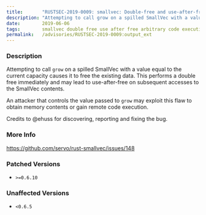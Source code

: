 ```yaml
---
title:       "RUSTSEC-2019-0009: smallvec: Double-free and use-after-free in SmallVec::grow()"
description: "Attempting to call grow on a spilled SmallVec with a value equal to the current capacity causes it to free the existing data. This performs a double free immediately and may lead to useafterfree on subsequent accesses to the SmallVec contents. An attacker that controls the value passed to grow may exploit this flaw to obtain memory contents or gain remote code execution. Credits to ehuss for discovering, reporting and fixing the bug."
date:        2019-06-06
tags:        smallvec double free use after free arbitrary code execution
permalink:   /advisories/RUSTSEC-2019-0009:output_ext
---
```


### Description

Attempting to call `grow` on a spilled SmallVec with a value equal to the current capacity causes it to free the existing data. This performs a double free immediately and may lead to use-after-free on subsequent accesses to the SmallVec contents.

An attacker that controls the value passed to `grow` may exploit this flaw to obtain memory contents or gain remote code execution.

Credits to @ehuss for discovering, reporting and fixing the bug.

### More Info

<https://github.com/servo/rust-smallvec/issues/148>

### Patched Versions

- `>=0.6.10`



### Unaffected Versions

- `<0.6.5`
